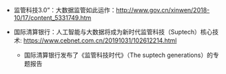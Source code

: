 - 监管科技3.0”：大数据监管如此运作：http://www.gov.cn/xinwen/2018-10/17/content_5331749.htm

- 国际清算银行：人工智能与大数据将成为新时代监管科技（Suptech）核心技术: https://www.cebnet.com.cn/20191031/102612214.html
    - 国际清算银行发布了《监管科技时代》（The suptech generations）的专题报告